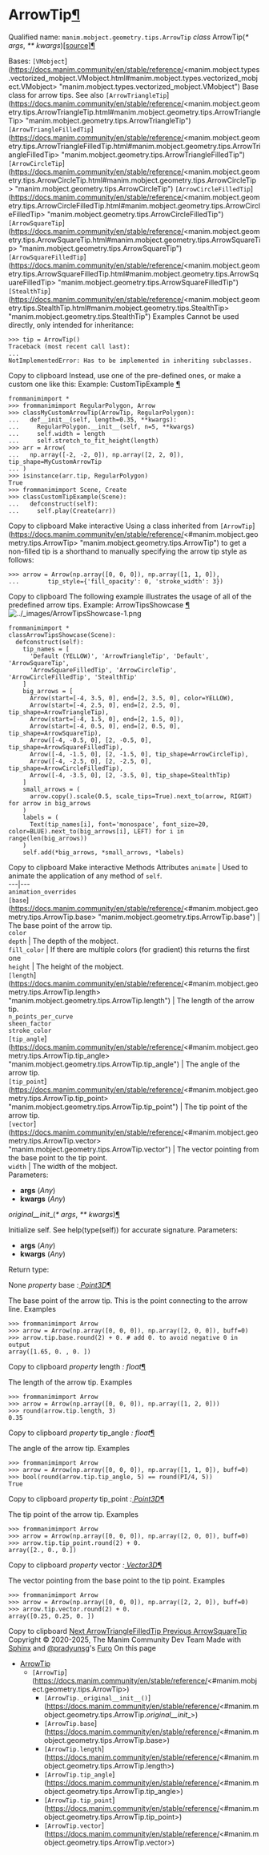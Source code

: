 # ArrowTip[¶](https://docs.manim.community/en/stable/reference/<#arrowtip> "Link to this heading")
Qualified name: `manim.mobject.geometry.tips.ArrowTip`
_class_ ArrowTip(_* args_, _** kwargs_)[[source]](https://docs.manim.community/en/stable/reference/<../_modules/manim/mobject/geometry/tips.html#ArrowTip>)[¶](https://docs.manim.community/en/stable/reference/<#manim.mobject.geometry.tips.ArrowTip> "Link to this definition")
    
Bases: `[VMobject`](https://docs.manim.community/en/stable/reference/<manim.mobject.types.vectorized_mobject.VMobject.html#manim.mobject.types.vectorized_mobject.VMobject> "manim.mobject.types.vectorized_mobject.VMobject")
Base class for arrow tips.
See also
`[ArrowTriangleTip`](https://docs.manim.community/en/stable/reference/<manim.mobject.geometry.tips.ArrowTriangleTip.html#manim.mobject.geometry.tips.ArrowTriangleTip> "manim.mobject.geometry.tips.ArrowTriangleTip") `[ArrowTriangleFilledTip`](https://docs.manim.community/en/stable/reference/<manim.mobject.geometry.tips.ArrowTriangleFilledTip.html#manim.mobject.geometry.tips.ArrowTriangleFilledTip> "manim.mobject.geometry.tips.ArrowTriangleFilledTip") `[ArrowCircleTip`](https://docs.manim.community/en/stable/reference/<manim.mobject.geometry.tips.ArrowCircleTip.html#manim.mobject.geometry.tips.ArrowCircleTip> "manim.mobject.geometry.tips.ArrowCircleTip") `[ArrowCircleFilledTip`](https://docs.manim.community/en/stable/reference/<manim.mobject.geometry.tips.ArrowCircleFilledTip.html#manim.mobject.geometry.tips.ArrowCircleFilledTip> "manim.mobject.geometry.tips.ArrowCircleFilledTip") `[ArrowSquareTip`](https://docs.manim.community/en/stable/reference/<manim.mobject.geometry.tips.ArrowSquareTip.html#manim.mobject.geometry.tips.ArrowSquareTip> "manim.mobject.geometry.tips.ArrowSquareTip") `[ArrowSquareFilledTip`](https://docs.manim.community/en/stable/reference/<manim.mobject.geometry.tips.ArrowSquareFilledTip.html#manim.mobject.geometry.tips.ArrowSquareFilledTip> "manim.mobject.geometry.tips.ArrowSquareFilledTip") `[StealthTip`](https://docs.manim.community/en/stable/reference/<manim.mobject.geometry.tips.StealthTip.html#manim.mobject.geometry.tips.StealthTip> "manim.mobject.geometry.tips.StealthTip")
Examples
Cannot be used directly, only intended for inheritance:
```
>>> tip = ArrowTip()
Traceback (most recent call last):
...
NotImplementedError: Has to be implemented in inheriting subclasses.

```
Copy to clipboard
Instead, use one of the pre-defined ones, or make a custom one like this:
Example: CustomTipExample [¶](https://docs.manim.community/en/stable/reference/<#customtipexample>)
```
frommanimimport *
>>> frommanimimport RegularPolygon, Arrow
>>> classMyCustomArrowTip(ArrowTip, RegularPolygon):
...   def__init__(self, length=0.35, **kwargs):
...     RegularPolygon.__init__(self, n=5, **kwargs)
...     self.width = length
...     self.stretch_to_fit_height(length)
>>> arr = Arrow(
...   np.array([-2, -2, 0]), np.array([2, 2, 0]), tip_shape=MyCustomArrowTip
... )
>>> isinstance(arr.tip, RegularPolygon)
True
>>> frommanimimport Scene, Create
>>> classCustomTipExample(Scene):
...   defconstruct(self):
...     self.play(Create(arr))

```
Copy to clipboard
Make interactive
Using a class inherited from `[ArrowTip`](https://docs.manim.community/en/stable/reference/<#manim.mobject.geometry.tips.ArrowTip> "manim.mobject.geometry.tips.ArrowTip") to get a non-filled tip is a shorthand to manually specifying the arrow tip style as follows:
```
>>> arrow = Arrow(np.array([0, 0, 0]), np.array([1, 1, 0]),
...        tip_style={'fill_opacity': 0, 'stroke_width': 3})

```
Copy to clipboard
The following example illustrates the usage of all of the predefined arrow tips.
Example: ArrowTipsShowcase [¶](https://docs.manim.community/en/stable/reference/<#arrowtipsshowcase>)
![../_images/ArrowTipsShowcase-1.png](https://docs.manim.community/en/stable/_images/ArrowTipsShowcase-1.png)
```
frommanimimport *
classArrowTipsShowcase(Scene):
  defconstruct(self):
    tip_names = [
      'Default (YELLOW)', 'ArrowTriangleTip', 'Default', 'ArrowSquareTip',
      'ArrowSquareFilledTip', 'ArrowCircleTip', 'ArrowCircleFilledTip', 'StealthTip'
    ]
    big_arrows = [
      Arrow(start=[-4, 3.5, 0], end=[2, 3.5, 0], color=YELLOW),
      Arrow(start=[-4, 2.5, 0], end=[2, 2.5, 0], tip_shape=ArrowTriangleTip),
      Arrow(start=[-4, 1.5, 0], end=[2, 1.5, 0]),
      Arrow(start=[-4, 0.5, 0], end=[2, 0.5, 0], tip_shape=ArrowSquareTip),
      Arrow([-4, -0.5, 0], [2, -0.5, 0], tip_shape=ArrowSquareFilledTip),
      Arrow([-4, -1.5, 0], [2, -1.5, 0], tip_shape=ArrowCircleTip),
      Arrow([-4, -2.5, 0], [2, -2.5, 0], tip_shape=ArrowCircleFilledTip),
      Arrow([-4, -3.5, 0], [2, -3.5, 0], tip_shape=StealthTip)
    ]
    small_arrows = (
      arrow.copy().scale(0.5, scale_tips=True).next_to(arrow, RIGHT) for arrow in big_arrows
    )
    labels = (
      Text(tip_names[i], font='monospace', font_size=20, color=BLUE).next_to(big_arrows[i], LEFT) for i in range(len(big_arrows))
    )
    self.add(*big_arrows, *small_arrows, *labels)

```
Copy to clipboard
Make interactive
Methods
Attributes
`animate` | Used to animate the application of any method of `self`.  
---|---  
`animation_overrides`  
`[base`](https://docs.manim.community/en/stable/reference/<#manim.mobject.geometry.tips.ArrowTip.base> "manim.mobject.geometry.tips.ArrowTip.base") | The base point of the arrow tip.  
`color`  
`depth` | The depth of the mobject.  
`fill_color` | If there are multiple colors (for gradient) this returns the first one  
`height` | The height of the mobject.  
`[length`](https://docs.manim.community/en/stable/reference/<#manim.mobject.geometry.tips.ArrowTip.length> "manim.mobject.geometry.tips.ArrowTip.length") | The length of the arrow tip.  
`n_points_per_curve`  
`sheen_factor`  
`stroke_color`  
`[tip_angle`](https://docs.manim.community/en/stable/reference/<#manim.mobject.geometry.tips.ArrowTip.tip_angle> "manim.mobject.geometry.tips.ArrowTip.tip_angle") | The angle of the arrow tip.  
`[tip_point`](https://docs.manim.community/en/stable/reference/<#manim.mobject.geometry.tips.ArrowTip.tip_point> "manim.mobject.geometry.tips.ArrowTip.tip_point") | The tip point of the arrow tip.  
`[vector`](https://docs.manim.community/en/stable/reference/<#manim.mobject.geometry.tips.ArrowTip.vector> "manim.mobject.geometry.tips.ArrowTip.vector") | The vector pointing from the base point to the tip point.  
`width` | The width of the mobject.  
Parameters:
    
  * **args** (_Any_)
  * **kwargs** (_Any_)


_original__init__(_* args_, _** kwargs_)[¶](https://docs.manim.community/en/stable/reference/<#manim.mobject.geometry.tips.ArrowTip._original__init__> "Link to this definition")
    
Initialize self. See help(type(self)) for accurate signature.
Parameters:
    
  * **args** (_Any_)
  * **kwargs** (_Any_)


Return type:
    
None
_property_ base _:[ Point3D](https://docs.manim.community/en/stable/reference/<manim.typing.html#manim.typing.Point3D> "manim.typing.Point3D")_[¶](https://docs.manim.community/en/stable/reference/<#manim.mobject.geometry.tips.ArrowTip.base> "Link to this definition")
    
The base point of the arrow tip.
This is the point connecting to the arrow line.
Examples
```
>>> frommanimimport Arrow
>>> arrow = Arrow(np.array([0, 0, 0]), np.array([2, 0, 0]), buff=0)
>>> arrow.tip.base.round(2) + 0. # add 0. to avoid negative 0 in output
array([1.65, 0. , 0. ])

```
Copy to clipboard
_property_ length _: float_[¶](https://docs.manim.community/en/stable/reference/<#manim.mobject.geometry.tips.ArrowTip.length> "Link to this definition")
    
The length of the arrow tip.
Examples
```
>>> frommanimimport Arrow
>>> arrow = Arrow(np.array([0, 0, 0]), np.array([1, 2, 0]))
>>> round(arrow.tip.length, 3)
0.35

```
Copy to clipboard
_property_ tip_angle _: float_[¶](https://docs.manim.community/en/stable/reference/<#manim.mobject.geometry.tips.ArrowTip.tip_angle> "Link to this definition")
    
The angle of the arrow tip.
Examples
```
>>> frommanimimport Arrow
>>> arrow = Arrow(np.array([0, 0, 0]), np.array([1, 1, 0]), buff=0)
>>> bool(round(arrow.tip.tip_angle, 5) == round(PI/4, 5))
True

```
Copy to clipboard
_property_ tip_point _:[ Point3D](https://docs.manim.community/en/stable/reference/<manim.typing.html#manim.typing.Point3D> "manim.typing.Point3D")_[¶](https://docs.manim.community/en/stable/reference/<#manim.mobject.geometry.tips.ArrowTip.tip_point> "Link to this definition")
    
The tip point of the arrow tip.
Examples
```
>>> frommanimimport Arrow
>>> arrow = Arrow(np.array([0, 0, 0]), np.array([2, 0, 0]), buff=0)
>>> arrow.tip.tip_point.round(2) + 0.
array([2., 0., 0.])

```
Copy to clipboard
_property_ vector _:[ Vector3D](https://docs.manim.community/en/stable/reference/<manim.typing.html#manim.typing.Vector3D> "manim.typing.Vector3D")_[¶](https://docs.manim.community/en/stable/reference/<#manim.mobject.geometry.tips.ArrowTip.vector> "Link to this definition")
    
The vector pointing from the base point to the tip point.
Examples
```
>>> frommanimimport Arrow
>>> arrow = Arrow(np.array([0, 0, 0]), np.array([2, 2, 0]), buff=0)
>>> arrow.tip.vector.round(2) + 0.
array([0.25, 0.25, 0. ])

```
Copy to clipboard
[ Next ArrowTriangleFilledTip ](https://docs.manim.community/en/stable/reference/<manim.mobject.geometry.tips.ArrowTriangleFilledTip.html>) [ Previous ArrowSquareTip ](https://docs.manim.community/en/stable/reference/<manim.mobject.geometry.tips.ArrowSquareTip.html>)
Copyright © 2020-2025, The Manim Community Dev Team 
Made with [Sphinx](https://docs.manim.community/en/stable/reference/<https:/www.sphinx-doc.org/>) and [@pradyunsg](https://docs.manim.community/en/stable/reference/<https:/pradyunsg.me>)'s [Furo](https://docs.manim.community/en/stable/reference/<https:/github.com/pradyunsg/furo>)
On this page 
  * [ArrowTip](https://docs.manim.community/en/stable/reference/<#>)
    * `[ArrowTip`](https://docs.manim.community/en/stable/reference/<#manim.mobject.geometry.tips.ArrowTip>)
      * `[ArrowTip._original__init__()`](https://docs.manim.community/en/stable/reference/<#manim.mobject.geometry.tips.ArrowTip._original__init__>)
      * `[ArrowTip.base`](https://docs.manim.community/en/stable/reference/<#manim.mobject.geometry.tips.ArrowTip.base>)
      * `[ArrowTip.length`](https://docs.manim.community/en/stable/reference/<#manim.mobject.geometry.tips.ArrowTip.length>)
      * `[ArrowTip.tip_angle`](https://docs.manim.community/en/stable/reference/<#manim.mobject.geometry.tips.ArrowTip.tip_angle>)
      * `[ArrowTip.tip_point`](https://docs.manim.community/en/stable/reference/<#manim.mobject.geometry.tips.ArrowTip.tip_point>)
      * `[ArrowTip.vector`](https://docs.manim.community/en/stable/reference/<#manim.mobject.geometry.tips.ArrowTip.vector>)


